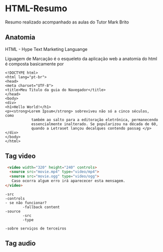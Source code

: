 # HTML-Resumo
Resumo realizado acompanhado as aulas do Tutor Mark Brito 


## Anatomia

HTML - Hype Text Marketing Languange

Liguagem de Marcação é o esqueleto da aplicação web
a anatomia do html é composta basicamente por 

```
<!DOCTYPE html>
<html lang="pt-br">
<head>
<meta charset="UTF-8">
<title>Meu Titulo da guia do Navegador</title>
</head>
<body>
<div>
<h1>Hello World!</h1>
<p><strong>Lorem Ipsum</strong> sobreviveu não só a cinco séculos, como
            também ao salto para a editoração eletrônica, permanecendo
            essencialmente inalterado. Se popularizou na década de 60,
            quando a Letraset lançou decalques contendo passag </p>
</div>
</body>
</html>
```

## Tag video

```html
 <video width="320" height="240" controls>
  <source src="movie.mp4" type="video/mp4">
  <source src="movie.ogg" type="video/ogg">
   Caso ocorra algum erro irá aparececer esta mensagem.
</video>
```
    -src
    -controls
    - se não funcionar?
            -fallback content
    -source
            -src
            -type
    
    -sobre serviços de terceiros

## Tag audio

``` html

```